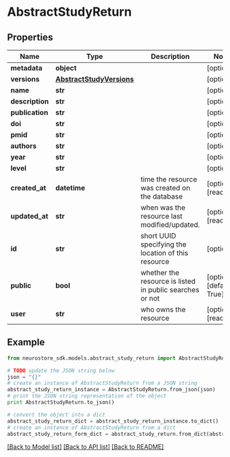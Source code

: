 # AbstractStudyReturn


## Properties
Name | Type | Description | Notes
------------ | ------------- | ------------- | -------------
**metadata** | **object** |  | [optional] 
**versions** | [**AbstractStudyVersions**](AbstractStudyVersions.md) |  | [optional] 
**name** | **str** |  | [optional] 
**description** | **str** |  | [optional] 
**publication** | **str** |  | [optional] 
**doi** | **str** |  | [optional] 
**pmid** | **str** |  | [optional] 
**authors** | **str** |  | [optional] 
**year** | **str** |  | [optional] 
**level** | **str** |  | [optional] 
**created_at** | **datetime** | time the resource was created on the database | [optional] [readonly] 
**updated_at** | **str** | when was the resource last modified/updated. | [optional] [readonly] 
**id** | **str** | short UUID specifying the location of this resource | [optional] 
**public** | **bool** | whether the resource is listed in public searches or not | [optional] [default to True]
**user** | **str** | who owns the resource | [optional] [readonly] 

## Example

```python
from neurostore_sdk.models.abstract_study_return import AbstractStudyReturn

# TODO update the JSON string below
json = "{}"
# create an instance of AbstractStudyReturn from a JSON string
abstract_study_return_instance = AbstractStudyReturn.from_json(json)
# print the JSON string representation of the object
print AbstractStudyReturn.to_json()

# convert the object into a dict
abstract_study_return_dict = abstract_study_return_instance.to_dict()
# create an instance of AbstractStudyReturn from a dict
abstract_study_return_form_dict = abstract_study_return.from_dict(abstract_study_return_dict)
```
[[Back to Model list]](../README.md#documentation-for-models) [[Back to API list]](../README.md#documentation-for-api-endpoints) [[Back to README]](../README.md)


